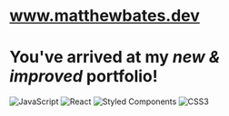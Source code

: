 <h1>
  <a href="https://matthewbates.dev" rel="nofollow" target="_blank">
    <strong>www.matthewbates.dev</strong>
  </a>
</h1>

<h1>You've arrived at my <i>new & improved</i> portfolio!</h1>


![JavaScript](https://img.shields.io/badge/javascript-%23323330.svg?style=for-the-badge&logo=javascript&logoColor=%23F7DF1E)
![React](https://img.shields.io/badge/react-%2320232a.svg?style=for-the-badge&logo=react&logoColor=%2361DAFB)
![Styled Components](https://img.shields.io/badge/styled--components-DB7093?style=for-the-badge&logo=styled-components&logoColor=white)
![CSS3](https://img.shields.io/badge/css3-%231572B6.svg?style=for-the-badge&logo=css3&logoColor=white)
